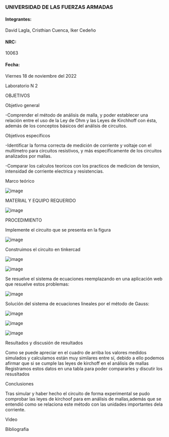 ### UNIVERSIDAD DE LAS FUERZAS ARMADAS 

#### Integrantes:

David Lagla, Cristhian Cuenca, Iker Cedeño
 
#### NRC:

10063

#### Fecha:

Viernes 18 de noviembre del 2022

Laboratorio N 2

OBJETIVOS 

Objetivo general


-Comprender el método de análisis de malla, y poder establecer una relación entre el uso de la Ley de Ohm y las Leyes de Kirchhoff con ésta, además de los conceptos básicos del análisis de circuitos.


Objetivos específicos 

-Identificar la forma correcta de medición de corriente y voltaje con el multímetro para circuitos resistivos, y más específicamente de los circuitos analizados por mallas.


-Comparar los calculos teoricos con los practicos de medicion de tension, intensidad de corriente electrica y resistencias.


Marco teórico

![image](https://user-images.githubusercontent.com/116814386/202626750-82807f85-b665-4b6f-8da8-0d69937e2579.png)


MATERIAL Y EQUIPO REQUERIDO

![image](https://user-images.githubusercontent.com/116814386/202618837-51cc5a42-d7ec-4582-8859-ede959f5ca62.png)
  
PROCEDIMIENTO

Implemente el circuito que se presenta en la figura

![image](https://user-images.githubusercontent.com/116814386/202618972-9ef4c678-101c-49e3-a81f-667ae639757c.png)

Construimos el circuito en tinkercad 

![image](https://user-images.githubusercontent.com/116814386/202620518-5d2bb72c-5d14-4077-ab78-38b4dcef8c9e.png)

![image](https://user-images.githubusercontent.com/116814386/202625241-615d5aeb-4d28-4e22-bf66-7d311af9cc09.png)

Se resuelve el sistema de ecuaciones reemplazando en una aplicación web que resuelve estos problemas:

![image](https://user-images.githubusercontent.com/116814386/202625759-fbabc152-0e1d-4aee-a030-230b87365c02.png)

Solución del sistema de ecuaciones lineales por el método de Gauss:

![image](https://user-images.githubusercontent.com/116814386/202626354-1a91fec8-9192-4708-ad6d-45cf7e50326d.png)

![image](https://user-images.githubusercontent.com/116814386/202626487-9c54fe8d-5a6f-4b95-b0bb-4529b8d441aa.png)

![image](https://user-images.githubusercontent.com/116814386/202626578-0190cd57-f6db-45db-b18f-5a9ec63481d4.png)

Resultados y discusión de resultados 

Como se puede apreciar en el cuadro de arriba los valores medidos simulados y calculamos están muy similares entre sí, debido a ello podemos afirmar que si se cumple las leyes de kirchoff en el análisis de mallas
Registramos estos datos en una tabla para poder compararles y discutir los resusltados 


Conclusiones 

Tras simular y haber hecho el circuito de forma experimental se pudo comprobar las leyes de kirchoof para em análisis de mallas,además que se entendió como se relaciona este método con las unidades importantes dela corriente.

Video

Bibliografia 




